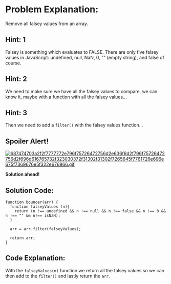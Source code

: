 # Problem Explanation:
Remove all falsey values from an array.

## Hint: 1
Falsey is something which evaluates to FALSE. There are only five falsey values in JavaScript: undefined, null, NaN, 0, "" (empty string), and false of course.

## Hint: 2
We need to make sure we have all the falsey values to compare, we can know it, maybe with a function with all the falsey values...

## Hint: 3
Then we need to add a `filter()` with the falsey values function...

## Spoiler Alert!
[![687474703a2f2f7777772e796f75726472756d2e636f6d2f796f75726472756d2f696d616765732f323030372f31302f31302f7265645f7761726e696e675f7369676e5f322e676966.gif](https://files.gitter.im/FreeCodeCamp/Wiki/nlOm/thumb/687474703a2f2f7777772e796f75726472756d2e636f6d2f796f75726472756d2f696d616765732f323030372f31302f31302f7265645f7761726e696e675f7369676e5f322e676966.gif)](https://files.gitter.im/FreeCodeCamp/Wiki/nlOm/687474703a2f2f7777772e796f75726472756d2e636f6d2f796f75726472756d2f696d616765732f323030372f31302f31302f7265645f7761726e696e675f7369676e5f322e676966.gif)

**Solution ahead!**

## Solution Code:

```
function bouncer(arr) {
  function falseyValues (n){
    return (n !== undefined && n !== null && n !== false && n !== 0 && n !== "" && n!== isNaN);
  }
  
  arr = arr.filter(falseyValues);

  return arr;
}

```

## Code Explanation:
With the `falseyValues(n)` function we return all the falsey values so we can then add to the `filter()` and lastly return the `arr`.
